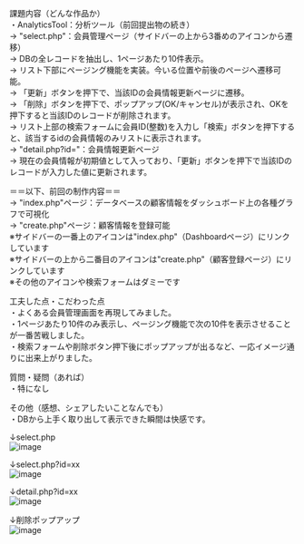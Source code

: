 課題内容（どんな作品か）  
・AnalyticsTool：分析ツール（前回提出物の続き）  
 -> "select.php"：会員管理ページ（サイドバーの上から3番めのアイコンから遷移）  
    -> DBの全レコードを抽出し、1ページあたり10件表示。  
    -> リスト下部にページング機能を実装。今いる位置や前後のページへ遷移可能。  
    -> 「更新」ボタンを押下で、当該IDの会員情報更新ページに遷移。  
    -> 「削除」ボタンを押下で、ポップアップ(OK/キャンセル)が表示され、OKを押下すると当該IDのレコードが削除されます。  
    -> リスト上部の検索フォームに会員ID(整数)を入力し「検索」ボタンを押下すると、該当するidの会員情報のみリストに表示されます。  
 -> "detail.php?id="：会員情報更新ページ  
    -> 現在の会員情報が初期値として入っており、「更新」ボタンを押下で当該IDのレコードが入力した値に更新されます。  
  
＝＝以下、前回の制作内容＝＝  
 -> "index.php"ページ：データベースの顧客情報をダッシュボード上の各種グラフで可視化    
 -> "create.php"ページ：顧客情報を登録可能  
 ※サイドバーの一番上のアイコンは"index.php"（Dashboardページ）にリンクしています  
 ※サイドバーの上から二番目のアイコンは"create.php"（顧客登録ページ）にリンクしています  
 ※その他のアイコンや検索フォームはダミーです  
  
工夫した点・こだわった点  
・よくある会員管理画面を再現してみました。  
・1ページあたり10件のみ表示し、ページング機能で次の10件を表示させることが一番苦戦しました。  
・検索フォームや削除ボタン押下後にポップアップが出るなど、一応イメージ通りに出来上がりました。  
  
質問・疑問（あれば）  
・特になし  
  
その他（感想、シェアしたいことなんでも）  
・DBから上手く取り出して表示できた瞬間は快感です。  
  
↓select.php  
![image](https://user-images.githubusercontent.com/81688850/124151515-981b2a00-dacd-11eb-8a40-c95f73c38953.png)  
  
↓select.php?id=xx  
![image](https://user-images.githubusercontent.com/81688850/124151754-da446b80-dacd-11eb-8125-63d59a495058.png)  
  
↓detail.php?id=xx  
![image](https://user-images.githubusercontent.com/81688850/124151817-ecbea500-dacd-11eb-842b-f5be5489d32b.png)
  
↓削除ポップアップ  
![image](https://user-images.githubusercontent.com/81688850/124151962-0bbd3700-dace-11eb-9fda-517f40b51ebe.png)

